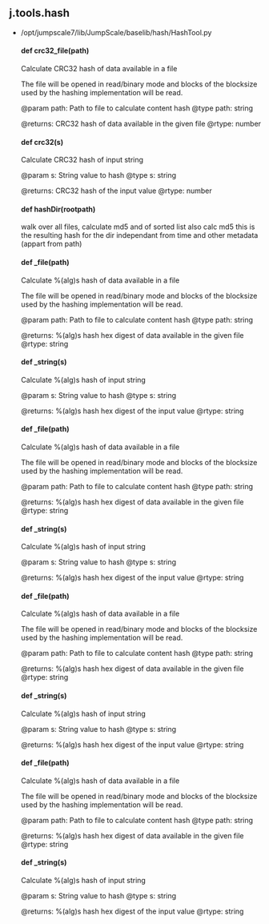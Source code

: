 ## j.tools.hash

- /opt/jumpscale7/lib/JumpScale/baselib/hash/HashTool.py

    #### def crc32_file(path) 
    
    Calculate CRC32 hash of data available in a file
    
    The file will be opened in read/binary mode and blocks of the blocksize
    used by the hashing implementation will be read.
    
    @param path: Path to file to calculate content hash
    @type path: string
    
    @returns: CRC32 hash of data available in the given file
    @rtype: number
    #### def crc32(s) 
    
    Calculate CRC32 hash of input string
    
    @param s: String value to hash
    @type s: string
    
    @returns: CRC32 hash of the input value
    @rtype: number
    #### def hashDir(rootpath) 
    
    walk over all files, calculate md5 and of sorted list also calc md5 this is the resulting hash for the dir independant from time and other metadata (appart from path)
    #### def _file(path) 
    
    Calculate %(alg)s hash of data available in a file
    
    The file will be opened in read/binary mode and blocks of the blocksize
    used by the hashing implementation will be read.
    
    @param path: Path to file to calculate content hash
    @type path: string
    
    @returns: %(alg)s hash hex digest of data available in the given file
    @rtype: string
    #### def _string(s) 
    
    Calculate %(alg)s hash of input string
    
    @param s: String value to hash
    @type s: string
    
    @returns: %(alg)s hash hex digest of the input value
    @rtype: string
    #### def _file(path) 
    
    Calculate %(alg)s hash of data available in a file
    
    The file will be opened in read/binary mode and blocks of the blocksize
    used by the hashing implementation will be read.
    
    @param path: Path to file to calculate content hash
    @type path: string
    
    @returns: %(alg)s hash hex digest of data available in the given file
    @rtype: string
    #### def _string(s) 
    
    Calculate %(alg)s hash of input string
    
    @param s: String value to hash
    @type s: string
    
    @returns: %(alg)s hash hex digest of the input value
    @rtype: string
    #### def _file(path) 
    
    Calculate %(alg)s hash of data available in a file
    
    The file will be opened in read/binary mode and blocks of the blocksize
    used by the hashing implementation will be read.
    
    @param path: Path to file to calculate content hash
    @type path: string
    
    @returns: %(alg)s hash hex digest of data available in the given file
    @rtype: string
    #### def _string(s) 
    
    Calculate %(alg)s hash of input string
    
    @param s: String value to hash
    @type s: string
    
    @returns: %(alg)s hash hex digest of the input value
    @rtype: string
    #### def _file(path) 
    
    Calculate %(alg)s hash of data available in a file
    
    The file will be opened in read/binary mode and blocks of the blocksize
    used by the hashing implementation will be read.
    
    @param path: Path to file to calculate content hash
    @type path: string
    
    @returns: %(alg)s hash hex digest of data available in the given file
    @rtype: string
    #### def _string(s) 
    
    Calculate %(alg)s hash of input string
    
    @param s: String value to hash
    @type s: string
    
    @returns: %(alg)s hash hex digest of the input value
    @rtype: string
